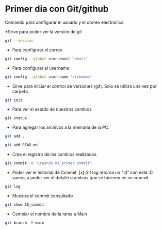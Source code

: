 # Primer dia con Git/github

Comando para configurar el usuario y el correo electronico

*Sirve para poder ver la versión de git

```bash
git --version
```

* Para configurar el correo
```bash
git config --global user.email "email"
```

* Para configurar el username

```bash
git config --global user.name "nickname"
```

* Sirve para iniciar el control de versiones (git). Solo se utiliza una vez por carpeta.

```bash
git init
```
* Para ver el estado de nuestros cambios
```bash
git status
```
* Para agregar los archivos a la memoria de la PC.
```bash
git add .
```

```bash
git add READ.md
```
* Crea el registro de los cambios realizados.

```bash
git commit -m "Creando mi primer commit"
```

* Poder ver el historial de Commit.
[x] Git log retorna un "id" con este 
ID vamos a poder ver el detalle o
ambios que se hicieron en se commit.

```bash
git log
```
* Muestra el commit consultado
```bash
git show ID_commit
```

* Cambiar el nombre de la rama a Main
```bash
git branch -M main
```